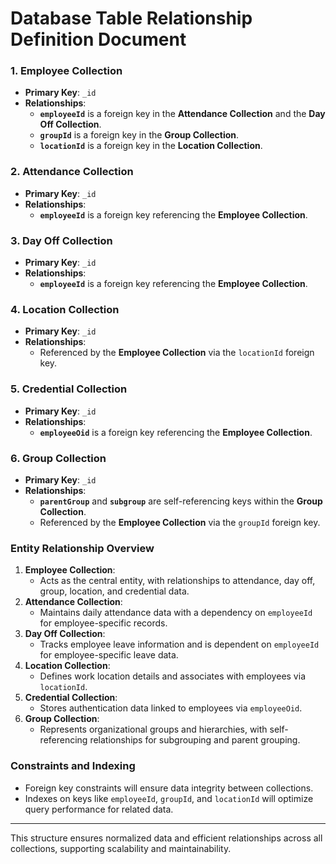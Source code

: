 # Database Table Relationship Definition Document
### 1. Employee Collection

- **Primary Key**: `_id`
- **Relationships**:
    - **`employeeId`** is a foreign key in the **Attendance Collection** and the **Day Off Collection**.
    - **`groupId`** is a foreign key in the **Group Collection**.
    - **`locationId`** is a foreign key in the **Location Collection**.

### 2. Attendance Collection

- **Primary Key**: `_id`
- **Relationships**:
    - **`employeeId`** is a foreign key referencing the **Employee Collection**.

### 3. Day Off Collection

- **Primary Key**: `_id`
- **Relationships**:
    - **`employeeId`** is a foreign key referencing the **Employee Collection**.

### 4. Location Collection

- **Primary Key**: `_id`
- **Relationships**:
    - Referenced by the **Employee Collection** via the `locationId` foreign key.

### 5. Credential Collection

- **Primary Key**: `_id`
- **Relationships**:
    - **`employeeOid`** is a foreign key referencing the **Employee Collection**.

### 6. Group Collection

- **Primary Key**: `_id`
- **Relationships**:
    - **`parentGroup`** and **`subgroup`** are self-referencing keys within the **Group Collection**.
    - Referenced by the **Employee Collection** via the `groupId` foreign key.

### Entity Relationship Overview

1. **Employee Collection**:
    - Acts as the central entity, with relationships to attendance, day off, group, location, and credential data.
2. **Attendance Collection**:
    - Maintains daily attendance data with a dependency on `employeeId` for employee-specific records.
3. **Day Off Collection**:
    - Tracks employee leave information and is dependent on `employeeId` for employee-specific leave data.
4. **Location Collection**:
    - Defines work location details and associates with employees via `locationId`.
5. **Credential Collection**:
    - Stores authentication data linked to employees via `employeeOid`.
6. **Group Collection**:
    - Represents organizational groups and hierarchies, with self-referencing relationships for subgrouping and parent grouping.

### Constraints and Indexing

- Foreign key constraints will ensure data integrity between collections.
- Indexes on keys like `employeeId`, `groupId`, and `locationId` will optimize query performance for related data.

---

This structure ensures normalized data and efficient relationships across all collections, supporting scalability and maintainability.